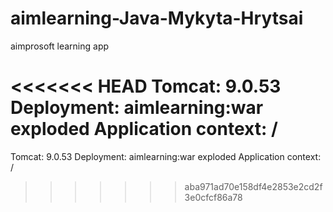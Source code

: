 # aimlearning-Java-Mykyta-Hrytsai
aimprosoft learning app

<<<<<<< HEAD
Tomcat: 9.0.53 Deployment: aimlearning:war exploded Application context: /
=======
Tomcat:  9.0.53
Deployment:  aimlearning:war exploded
Application context:  /

>>>>>>> aba971ad70e158df4e2853e2cd2f3e0cfcf86a78
